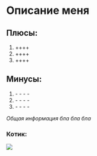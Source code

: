 # Описание меня

## Плюсы:

1. ++++
2. ++++
3. ++++

## Минусы:

1. \- - - -
2. \- - - -
3. \- - - -

_Общая информация бла бла бла_

### Котик:

![](https://avatars.dzeninfra.ru/get-zen_doc/271828/pub_669e742c8ddc0f1a2c236fe8_669e74308ddc0f1a2c237187/scale_1200)
